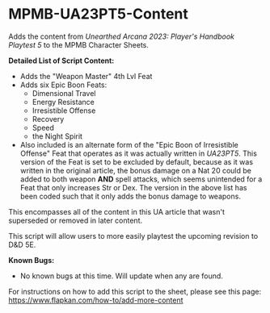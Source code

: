 # MPMB-UA23PT5-Content
Adds the content from *Unearthed Arcana 2023: Player's Handbook Playtest 5* to the MPMB Character Sheets.

**Detailed List of Script Content:**
- Adds the "Weapon Master" 4th Lvl Feat
- Adds six Epic Boon Feats:
  - Dimensional Travel
  - Energy Resistance
  - Irresistible Offense
  - Recovery
  - Speed
  - the Night Spirit
- Also included is an alternate form of the "Epic Boon of Irresistible Offense" Feat that operates as it was actually written in *UA23PT5*. This version of the Feat is set to be excluded by default, because as it was written in the original article, the bonus damage on a Nat 20 could be added to both weapon **AND** spell attacks, which seems unintended for a Feat that only increases Str or Dex. The version in the above list has been coded such that it only adds the bonus damage to weapons.

This encompasses all of the content in this UA article that wasn't superseded or removed in later content.

This script will allow users to more easily playtest the upcoming revision to D&D 5E.

**Known Bugs:**
- No known bugs at this time. Will update when any are found.

For instructions on how to add this script to the sheet, please see this page: https://www.flapkan.com/how-to/add-more-content
